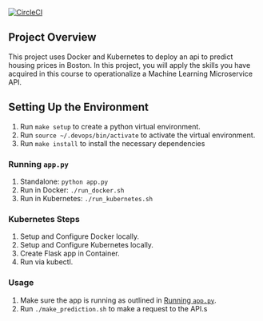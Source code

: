 [![CircleCI](https://dl.circleci.com/status-badge/img/gh/farayolaj/udacity-devops-microservices/tree/main.svg?style=svg)](https://dl.circleci.com/status-badge/redirect/gh/farayolaj/udacity-devops-microservices/tree/main)

## Project Overview

This project uses Docker and Kubernetes to deploy an api to predict housing prices in Boston.
In this project, you will apply the skills you have acquired in this course to operationalize a Machine Learning Microservice API. 

## Setting Up the Environment

1. Run `make setup` to create a python virtual environment.
2. Run `source ~/.devops/bin/activate` to activate the virtual environment.
3. Run `make install` to install the necessary dependencies

### Running `app.py`

1. Standalone:  `python app.py`
2. Run in Docker:  `./run_docker.sh`
3. Run in Kubernetes:  `./run_kubernetes.sh`

### Kubernetes Steps

1. Setup and Configure Docker locally.
2. Setup and Configure Kubernetes locally.
3. Create Flask app in Container.
4. Run via kubectl.

### Usage

1. Make sure the app is running as outlined in [Running `app.py`](#running-apppy).
2. Run `./make_prediction.sh` to make a request to the API.s
